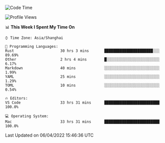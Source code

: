 <!--START_SECTION:waka-->
![Code Time](http://img.shields.io/badge/Code%20Time-1%2C207%20hrs%207%20mins-blue)

![Profile Views](http://img.shields.io/badge/Profile%20Views-16-blue)

📊 **This Week I Spent My Time On** 

```text
⌚︎ Time Zone: Asia/Shanghai

💬 Programming Languages: 
Rust                     30 hrs 3 mins       ██████████████████████░░░   89.69% 
Other                    2 hrs 4 mins        █░░░░░░░░░░░░░░░░░░░░░░░░   6.17% 
Markdown                 40 mins             ░░░░░░░░░░░░░░░░░░░░░░░░░   1.99% 
YAML                     25 mins             ░░░░░░░░░░░░░░░░░░░░░░░░░   1.29% 
TOML                     10 mins             ░░░░░░░░░░░░░░░░░░░░░░░░░   0.54%

🔥 Editors: 
VS Code                  33 hrs 31 mins      █████████████████████████   100.0%

💻 Operating System: 
Mac                      33 hrs 31 mins      █████████████████████████   100.0%

```


 Last Updated on 06/04/2022 15:46:36 UTC
<!--END_SECTION:waka-->
